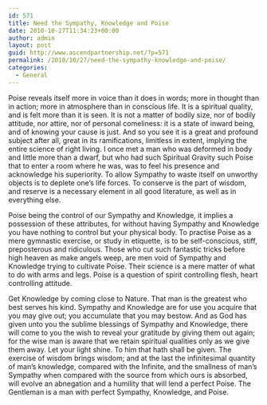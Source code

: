 ```yaml
---
id: 571
title: Need the Sympathy, Knowledge and Poise
date: 2010-10-27T11:34:23+00:00
author: admin
layout: post
guid: http://www.ascendpartnership.net/?p=571
permalink: /2010/10/27/need-the-sympathy-knowledge-and-poise/
categories:
  - General
---
```

Poise reveals itself more in voice than it does in words; more in thought than in action; more in atmosphere than in conscious life. It is a spiritual quality, and is felt more than it is seen. It is not a matter of bodily size, nor of bodily attitude, nor attire, nor of personal comeliness: it is a state of inward being, and of knowing your cause is just. And so you see it is a great and profound subject after all, great in its ramifications, limitless in extent, implying the entire science of right living. I once met a man who was deformed in body and little more than a dwarf, but who had such Spiritual Gravity such Poise that to enter a room where he was, was to feel his presence and acknowledge his superiority. To allow Sympathy to waste itself on unworthy objects is to deplete one&#8217;s life forces. To conserve is the part of wisdom, and reserve is a necessary element in all good literature, as well as in everything else. 

Poise being the control of our Sympathy and Knowledge, it implies a possession of these attributes, for without having Sympathy and Knowledge you have nothing to control but your physical body. To practise Poise as a mere gymnastic exercise, or study in etiquette, is to be self-conscious, stiff, preposterous and ridiculous. Those who cut such fantastic tricks before high heaven as make angels weep, are men void of Sympathy and Knowledge trying to cultivate Poise. Their science is a mere matter of what to do with arms and legs. Poise is a question of spirit controlling flesh, heart controlling attitude. 

Get Knowledge by coming close to Nature. That man is the greatest who best serves his kind. Sympathy and Knowledge are for use you acquire that you may give out; you accumulate that you may bestow. And as God has given unto you the sublime blessings of Sympathy and Knowledge, there will come to you the wish to reveal your gratitude by giving them out again; for the wise man is aware that we retain spiritual qualities only as we give them away. Let your light shine. To him that hath shall be given. The exercise of wisdom brings wisdom; and at the last the infinitesimal quantity of man&#8217;s knowledge, compared with the Infinite, and the smallness of man&#8217;s Sympathy when compared with the source from which ours is absorbed, will evolve an abnegation and a humility that will lend a perfect Poise. The Gentleman is a man with perfect Sympathy, Knowledge, and Poise.